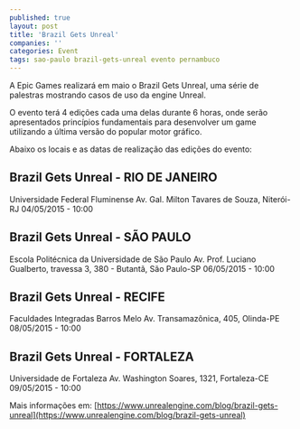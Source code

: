 ```yaml
---
published: true
layout: post
title: 'Brazil Gets Unreal'
companies: ''
categories: Event
tags: sao-paulo brazil-gets-unreal evento pernambuco
---
```

A Epic Games realizará em maio o Brazil Gets Unreal, uma série de palestras mostrando casos de uso da engine Unreal.

O evento terá 4 edições cada uma delas durante 6 horas, onde serão apresentados princípios fundamentais para desenvolver um game utilizando a última versão do popular motor gráfico.

Abaixo os locais e as datas de realização das edições do evento:
## Brazil Gets Unreal - RIO DE JANEIRO
Universidade Federal Fluminense
Av. Gal. Milton Tavares de Souza, Niterói-RJ
04/05/2015 - 10:00

## Brazil Gets Unreal - SÃO PAULO
Escola Politécnica da Universidade de São Paulo
Av. Prof. Luciano Gualberto, travessa 3, 380 - Butantã, São Paulo-SP
06/05/2015 - 10:00

## Brazil Gets Unreal - RECIFE
Faculdades Integradas Barros Melo
Av. Transamazônica, 405, Olinda-PE
08/05/2015 - 10:00

## Brazil Gets Unreal - FORTALEZA
Universidade de Fortaleza
Av. Washington Soares, 1321, Fortaleza-CE
09/05/2015 - 10:00

Mais informações em: [https://www.unrealengine.com/blog/brazil-gets-unreal](https://www.unrealengine.com/blog/brazil-gets-unreal)
